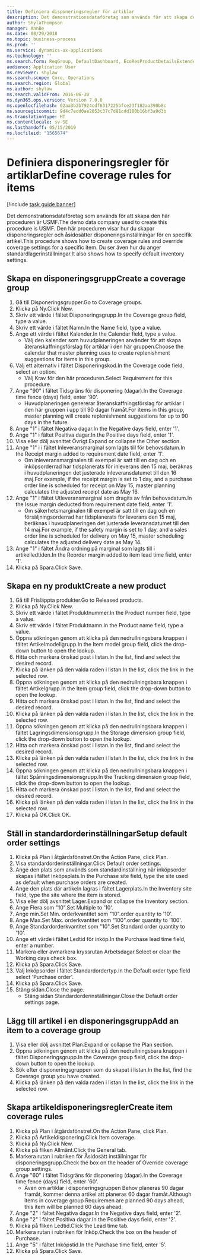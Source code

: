 ```yaml
---
title: Definiera disponeringsregler för artiklar
description: Det demonstrationsdataföretag som används för att skapa den här proceduren är USMF.
author: ShylaThompson
manager: AnnBe
ms.date: 08/29/2018
ms.topic: business-process
ms.prod: ''
ms.service: dynamics-ax-applications
ms.technology: ''
ms.search.form: ReqGroup, DefaultDashboard, EcoResProductDetailsExtended, EcoResProductCreate, InventItemOrderSetup, ReqItemTable
audience: Application User
ms.reviewer: shylaw
ms.search.scope: Core, Operations
ms.search.region: Global
ms.author: shylaw
ms.search.validFrom: 2016-06-30
ms.dyn365.ops.version: Version 7.0.0
ms.openlocfilehash: 02aa3b2b7924cdf6317225bfce23f182aa390b8c
ms.sourcegitcommit: 9d4c7edd0ae2053c37c7d81cdd180b16bf3a9d3b
ms.translationtype: HT
ms.contentlocale: sv-SE
ms.lasthandoff: 05/15/2019
ms.locfileid: "1565674"
---
```

# <a name="define-coverage-rules-for-items"></a><span data-ttu-id="9aa4d-103">Definiera disponeringsregler för artiklar</span><span class="sxs-lookup"><span data-stu-id="9aa4d-103">Define coverage rules for items</span></span>

[!include [task guide banner](../../includes/task-guide-banner.md)]

<span data-ttu-id="9aa4d-104">Det demonstrationsdataföretag som används för att skapa den här proceduren är USMF.</span><span class="sxs-lookup"><span data-stu-id="9aa4d-104">The demo data company used to create this procedure is USMF.</span></span> <span data-ttu-id="9aa4d-105">Den här proceduren visar hur du skapar disponeringsregler och åsidosätter disponeringsinställningar för en specifik artikel.</span><span class="sxs-lookup"><span data-stu-id="9aa4d-105">This procedure shows how to create coverage rules and override coverage settings for a specific item.</span></span> <span data-ttu-id="9aa4d-106">Du ser även hur du anger standardlagerinställningar.</span><span class="sxs-lookup"><span data-stu-id="9aa4d-106">It also shows how to specify default inventory settings.</span></span>


## <a name="create-a-coverage-group"></a><span data-ttu-id="9aa4d-107">Skapa en disponeringsgrupp</span><span class="sxs-lookup"><span data-stu-id="9aa4d-107">Create a coverage group</span></span>
1. <span data-ttu-id="9aa4d-108">Gå till Disponeringsgrupper.</span><span class="sxs-lookup"><span data-stu-id="9aa4d-108">Go to Coverage groups.</span></span>
2. <span data-ttu-id="9aa4d-109">Klicka på Ny.</span><span class="sxs-lookup"><span data-stu-id="9aa4d-109">Click New.</span></span>
3. <span data-ttu-id="9aa4d-110">Skriv ett värde i fältet Disponeringsgrupp.</span><span class="sxs-lookup"><span data-stu-id="9aa4d-110">In the Coverage group field, type a value.</span></span>
4. <span data-ttu-id="9aa4d-111">Skriv ett värde i fältet Namn.</span><span class="sxs-lookup"><span data-stu-id="9aa4d-111">In the Name field, type a value.</span></span>
5. <span data-ttu-id="9aa4d-112">Ange ett värde i fältet Kalender.</span><span class="sxs-lookup"><span data-stu-id="9aa4d-112">In the Calendar field, type a value.</span></span>
    * <span data-ttu-id="9aa4d-113">Välj den kalender som huvudplaneringen använder för att skapa återanskaffningsförslag för artiklar i den här gruppen.</span><span class="sxs-lookup"><span data-stu-id="9aa4d-113">Choose the calendar that master planning uses to create replenishment suggestions for items in this group.</span></span>  
6. <span data-ttu-id="9aa4d-114">Välj ett alternativ i fältet Disponeringskod.</span><span class="sxs-lookup"><span data-stu-id="9aa4d-114">In the Coverage code field, select an option.</span></span>
    * <span data-ttu-id="9aa4d-115">Välj Krav för den här proceduren.</span><span class="sxs-lookup"><span data-stu-id="9aa4d-115">Select Requirement for this procedure.</span></span>  
7. <span data-ttu-id="9aa4d-116">Ange "90" i fältet Tidsgräns för disponering (dagar).</span><span class="sxs-lookup"><span data-stu-id="9aa4d-116">In the Coverage time fence (days) field, enter '90'.</span></span>
    * <span data-ttu-id="9aa4d-117">Huvudplaneringen genererar återanskaffningsförslag för artiklar i den här gruppen i upp till 90 dagar framåt.</span><span class="sxs-lookup"><span data-stu-id="9aa4d-117">For items in this group, master planning will create replenishment suggestions for up to 90 days in the future.</span></span>  
8. <span data-ttu-id="9aa4d-118">Ange "1" i fältet Negativa dagar.</span><span class="sxs-lookup"><span data-stu-id="9aa4d-118">In the Negative days field, enter '1'.</span></span>
9. <span data-ttu-id="9aa4d-119">Ange "1" i fältet Positiva dagar.</span><span class="sxs-lookup"><span data-stu-id="9aa4d-119">In the Positive days field, enter '1'.</span></span>
10. <span data-ttu-id="9aa4d-120">Visa eller dölj avsnittet Övrigt.</span><span class="sxs-lookup"><span data-stu-id="9aa4d-120">Expand or collapse the Other section.</span></span>
11. <span data-ttu-id="9aa4d-121">Ange "1" i i fältet Inleveransmarginal som lagts till för behovsdatum.</span><span class="sxs-lookup"><span data-stu-id="9aa4d-121">In the Receipt margin added to requirement date field, enter '1'.</span></span>
    * <span data-ttu-id="9aa4d-122">Om inleveransmarginalen till exempel är satt till en dag och en inköpsorderrad har tidsplanerats för inleverans den 15 maj, beräknas i huvudplaneringen det justerade inleveransdatumet till den 16 maj.</span><span class="sxs-lookup"><span data-stu-id="9aa4d-122">For example, if the receipt margin is set to 1 day, and a purchase order line is scheduled for receipt on May 15, master planning calculates the adjusted receipt date as May 16.</span></span>  
12. <span data-ttu-id="9aa4d-123">Ange "1" i fältet Utleveransmarginal som dragits av från behovsdatum.</span><span class="sxs-lookup"><span data-stu-id="9aa4d-123">In the Issue margin deducted from requirement date field, enter '1'.</span></span>
    * <span data-ttu-id="9aa4d-124">Om säkerhetsmarginalen till exempel är satt till en dag och en försäljningsorderrad har tidsplanerats för leverans den 15 maj, beräknas i huvudplaneringen det justerade leveransdatumet till den 14 maj.</span><span class="sxs-lookup"><span data-stu-id="9aa4d-124">For example, if the safety margin is set to 1 day, and a sales order line is scheduled for delivery on May 15, master scheduling calculates the adjusted delivery date as May 14.</span></span>  
13. <span data-ttu-id="9aa4d-125">Ange "1" i fältet Ändra ordning på marginal som lagts till i artikelledtiden.</span><span class="sxs-lookup"><span data-stu-id="9aa4d-125">In the Reorder margin added to item lead time field, enter '1'.</span></span>
14. <span data-ttu-id="9aa4d-126">Klicka på Spara.</span><span class="sxs-lookup"><span data-stu-id="9aa4d-126">Click Save.</span></span>

## <a name="create-a-new-product"></a><span data-ttu-id="9aa4d-127">Skapa en ny produkt</span><span class="sxs-lookup"><span data-stu-id="9aa4d-127">Create a new product</span></span>
1. <span data-ttu-id="9aa4d-128">Gå till Frisläppta produkter.</span><span class="sxs-lookup"><span data-stu-id="9aa4d-128">Go to Released products.</span></span>
2. <span data-ttu-id="9aa4d-129">Klicka på Ny.</span><span class="sxs-lookup"><span data-stu-id="9aa4d-129">Click New.</span></span>
3. <span data-ttu-id="9aa4d-130">Skriv ett värde i fältet Produktnummer.</span><span class="sxs-lookup"><span data-stu-id="9aa4d-130">In the Product number field, type a value.</span></span>
4. <span data-ttu-id="9aa4d-131">Skriv ett värde i fältet Produktnamn.</span><span class="sxs-lookup"><span data-stu-id="9aa4d-131">In the Product name field, type a value.</span></span>
5. <span data-ttu-id="9aa4d-132">Öppna sökningen genom att klicka på den nedrullningsbara knappen i fältet Artikelmodellgrupp.</span><span class="sxs-lookup"><span data-stu-id="9aa4d-132">In the Item model group field, click the drop-down button to open the lookup.</span></span>
6. <span data-ttu-id="9aa4d-133">Hitta och markera önskad post i listan.</span><span class="sxs-lookup"><span data-stu-id="9aa4d-133">In the list, find and select the desired record.</span></span>
7. <span data-ttu-id="9aa4d-134">Klicka på länken på den valda raden i listan.</span><span class="sxs-lookup"><span data-stu-id="9aa4d-134">In the list, click the link in the selected row.</span></span>
8. <span data-ttu-id="9aa4d-135">Öppna sökningen genom att klicka på den nedrullningsbara knappen i fältet Artikelgrupp.</span><span class="sxs-lookup"><span data-stu-id="9aa4d-135">In the Item group field, click the drop-down button to open the lookup.</span></span>
9. <span data-ttu-id="9aa4d-136">Hitta och markera önskad post i listan.</span><span class="sxs-lookup"><span data-stu-id="9aa4d-136">In the list, find and select the desired record.</span></span>
10. <span data-ttu-id="9aa4d-137">Klicka på länken på den valda raden i listan.</span><span class="sxs-lookup"><span data-stu-id="9aa4d-137">In the list, click the link in the selected row.</span></span>
11. <span data-ttu-id="9aa4d-138">Öppna sökningen genom att klicka på den nedrullningsbara knappen i fältet Lagringsdimensionsgrupp.</span><span class="sxs-lookup"><span data-stu-id="9aa4d-138">In the Storage dimension group field, click the drop-down button to open the lookup.</span></span>
12. <span data-ttu-id="9aa4d-139">Hitta och markera önskad post i listan.</span><span class="sxs-lookup"><span data-stu-id="9aa4d-139">In the list, find and select the desired record.</span></span>
13. <span data-ttu-id="9aa4d-140">Klicka på länken på den valda raden i listan.</span><span class="sxs-lookup"><span data-stu-id="9aa4d-140">In the list, click the link in the selected row.</span></span>
14. <span data-ttu-id="9aa4d-141">Öppna sökningen genom att klicka på den nedrullningsbara knappen i fältet Spårningsdimensionsgrupp.</span><span class="sxs-lookup"><span data-stu-id="9aa4d-141">In the Tracking dimension group field, click the drop-down button to open the lookup.</span></span>
15. <span data-ttu-id="9aa4d-142">Hitta och markera önskad post i listan.</span><span class="sxs-lookup"><span data-stu-id="9aa4d-142">In the list, find and select the desired record.</span></span>
16. <span data-ttu-id="9aa4d-143">Klicka på länken på den valda raden i listan.</span><span class="sxs-lookup"><span data-stu-id="9aa4d-143">In the list, click the link in the selected row.</span></span>
17. <span data-ttu-id="9aa4d-144">Klicka på OK.</span><span class="sxs-lookup"><span data-stu-id="9aa4d-144">Click OK.</span></span>

## <a name="setup-default-order-settings"></a><span data-ttu-id="9aa4d-145">Ställ in standardorderinställningar</span><span class="sxs-lookup"><span data-stu-id="9aa4d-145">Setup default order settings</span></span>
1. <span data-ttu-id="9aa4d-146">Klicka på Plan i åtgärdsfönstret.</span><span class="sxs-lookup"><span data-stu-id="9aa4d-146">On the Action Pane, click Plan.</span></span>
2. <span data-ttu-id="9aa4d-147">Visa standardorderinställningar.</span><span class="sxs-lookup"><span data-stu-id="9aa4d-147">Click Default order settings.</span></span>
3. <span data-ttu-id="9aa4d-148">Ange den plats som används som standardinställning när inköpsorder skapas i fältet Inköpsplats.</span><span class="sxs-lookup"><span data-stu-id="9aa4d-148">In the Purchase site field, type the site used as default when purchase orders are created.</span></span>
4. <span data-ttu-id="9aa4d-149">Ange den plats där artikeln lagras i fältet Lagerplats.</span><span class="sxs-lookup"><span data-stu-id="9aa4d-149">In the Inventory site field, type the site where the item is stored.</span></span>
5. <span data-ttu-id="9aa4d-150">Visa eller dölj avsnittet Lager.</span><span class="sxs-lookup"><span data-stu-id="9aa4d-150">Expand or collapse the Inventory section.</span></span>
6. <span data-ttu-id="9aa4d-151">Ange Flera som "10".</span><span class="sxs-lookup"><span data-stu-id="9aa4d-151">Set Multiple to '10'.</span></span>
7. <span data-ttu-id="9aa4d-152">Ange min.</span><span class="sxs-lookup"><span data-stu-id="9aa4d-152">Set Min.</span></span> <span data-ttu-id="9aa4d-153">orderkvantitet som "10".</span><span class="sxs-lookup"><span data-stu-id="9aa4d-153">order quantity to '10'.</span></span>
8. <span data-ttu-id="9aa4d-154">Ange Max.</span><span class="sxs-lookup"><span data-stu-id="9aa4d-154">Set Max.</span></span> <span data-ttu-id="9aa4d-155">orderkvantitet som "100".</span><span class="sxs-lookup"><span data-stu-id="9aa4d-155">order quantity to '100'.</span></span>
9. <span data-ttu-id="9aa4d-156">Ange Standardorderkvantitet som "10".</span><span class="sxs-lookup"><span data-stu-id="9aa4d-156">Set Standard order quantity to '10'.</span></span>
10. <span data-ttu-id="9aa4d-157">Ange ett värde i fältet Ledtid för inköp.</span><span class="sxs-lookup"><span data-stu-id="9aa4d-157">In the Purchase lead time field, enter a number.</span></span>
11. <span data-ttu-id="9aa4d-158">Markera eller avmarkera kryssrutan Arbetsdagar.</span><span class="sxs-lookup"><span data-stu-id="9aa4d-158">Select or clear the Working days check box.</span></span>
12. <span data-ttu-id="9aa4d-159">Klicka på Spara.</span><span class="sxs-lookup"><span data-stu-id="9aa4d-159">Click Save.</span></span>
13. <span data-ttu-id="9aa4d-160">Välj Inköpsorder i fältet Standardordertyp.</span><span class="sxs-lookup"><span data-stu-id="9aa4d-160">In the Default order type field select 'Purchase order'.</span></span>
14. <span data-ttu-id="9aa4d-161">Klicka på Spara.</span><span class="sxs-lookup"><span data-stu-id="9aa4d-161">Click Save.</span></span>
15. <span data-ttu-id="9aa4d-162">Stäng sidan.</span><span class="sxs-lookup"><span data-stu-id="9aa4d-162">Close the page.</span></span>
    * <span data-ttu-id="9aa4d-163">Stäng sidan Standardorderinställningar.</span><span class="sxs-lookup"><span data-stu-id="9aa4d-163">Close the Default order settings page.</span></span>  

## <a name="add-an-item-to-a-coverage-group"></a><span data-ttu-id="9aa4d-164">Lägg till artikel i en disponeringsgrupp</span><span class="sxs-lookup"><span data-stu-id="9aa4d-164">Add an item to a coverage group</span></span>
1. <span data-ttu-id="9aa4d-165">Visa eller dölj avsnittet Plan.</span><span class="sxs-lookup"><span data-stu-id="9aa4d-165">Expand or collapse the Plan section.</span></span>
2. <span data-ttu-id="9aa4d-166">Öppna sökningen genom att klicka på den nedrullningsbara knappen i fältet Disponeringsgrupp.</span><span class="sxs-lookup"><span data-stu-id="9aa4d-166">In the Coverage group field, click the drop-down button to open the lookup.</span></span>
3. <span data-ttu-id="9aa4d-167">Sök efter disponeringsgruppen som du skapat i listan.</span><span class="sxs-lookup"><span data-stu-id="9aa4d-167">In the list, find the Coverage group you have created.</span></span>
4. <span data-ttu-id="9aa4d-168">Klicka på länken på den valda raden i listan.</span><span class="sxs-lookup"><span data-stu-id="9aa4d-168">In the list, click the link in the selected row.</span></span>

## <a name="create-item-coverage-rules"></a><span data-ttu-id="9aa4d-169">Skapa artikeldisponeringsregler</span><span class="sxs-lookup"><span data-stu-id="9aa4d-169">Create item coverage rules</span></span>
1. <span data-ttu-id="9aa4d-170">Klicka på Plan i åtgärdsfönstret.</span><span class="sxs-lookup"><span data-stu-id="9aa4d-170">On the Action Pane, click Plan.</span></span>
2. <span data-ttu-id="9aa4d-171">Klicka på Artikeldisponering.</span><span class="sxs-lookup"><span data-stu-id="9aa4d-171">Click Item coverage.</span></span>
3. <span data-ttu-id="9aa4d-172">Klicka på Ny.</span><span class="sxs-lookup"><span data-stu-id="9aa4d-172">Click New.</span></span>
4. <span data-ttu-id="9aa4d-173">Klicka på fliken Allmänt.</span><span class="sxs-lookup"><span data-stu-id="9aa4d-173">Click the General tab.</span></span>
5. <span data-ttu-id="9aa4d-174">Markera rutan i rubriken för Åsidosätt inställningar för disponeringsgrupp.</span><span class="sxs-lookup"><span data-stu-id="9aa4d-174">Check the box on the header of Override coverage group settings.</span></span>
6. <span data-ttu-id="9aa4d-175">Ange "60" i fältet Tidsgräns för disponering (dagar).</span><span class="sxs-lookup"><span data-stu-id="9aa4d-175">In the Coverage time fence (days) field, enter '60'.</span></span>
    * <span data-ttu-id="9aa4d-176">Även om artiklar i disponeringsgruppen Behov planeras 90 dagar framåt, kommer denna artikel att planeras 60 dagar framåt.</span><span class="sxs-lookup"><span data-stu-id="9aa4d-176">Although items in coverage group Requiremen are planned 90 days ahead, this item will be planned 60 days ahead.</span></span>  
7. <span data-ttu-id="9aa4d-177">Ange "2" i fältet Negativa dagar.</span><span class="sxs-lookup"><span data-stu-id="9aa4d-177">In the Negative days field, enter '2'.</span></span>
8. <span data-ttu-id="9aa4d-178">Ange "2" i fältet Positiva dagar.</span><span class="sxs-lookup"><span data-stu-id="9aa4d-178">In the Positive days field, enter '2'.</span></span>
9. <span data-ttu-id="9aa4d-179">Klicka på fliken Ledtid.</span><span class="sxs-lookup"><span data-stu-id="9aa4d-179">Click the Lead time tab.</span></span>
10. <span data-ttu-id="9aa4d-180">Markera rutan i rubriken för Inköp.</span><span class="sxs-lookup"><span data-stu-id="9aa4d-180">Check the box on the header of Purchase.</span></span>
11. <span data-ttu-id="9aa4d-181">Ange "5" i fältet Inköpstid.</span><span class="sxs-lookup"><span data-stu-id="9aa4d-181">In the Purchase time field, enter '5'.</span></span>
12. <span data-ttu-id="9aa4d-182">Klicka på Spara.</span><span class="sxs-lookup"><span data-stu-id="9aa4d-182">Click Save.</span></span>

